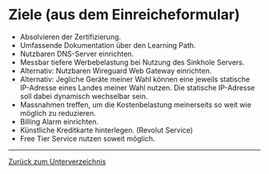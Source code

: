 # Ziele (aus dem Einreicheformular)

* Absolvieren der Zertifizierung.
* Umfassende Dokumentation über den Learning Path.
* Nutzbaren DNS-Server einrichten.
* Messbar tiefere Werbebelastung bei Nutzung des Sinkhole Servers.
* Alternativ: Nutzbaren Wireguard Web Gateway einrichten.
* Alternativ: Jegliche Geräte meiner Wahl können eine jeweils statische IP-Adresse eines Landes meiner Wahl nutzen. Die statische IP-Adresse soll dabei dynamisch wechselbar sein.
* Massnahmen treffen, um die Kostenbelastung meinerseits so weit wie möglich zu reduzieren.
* Billing Alarm einrichten.
* Künstliche Kreditkarte hinterlegen. (Revolut Service)
* Free Tier Service nutzen soweit möglich.

-----

[Zurück zum Unterverzeichnis](./README.md)
